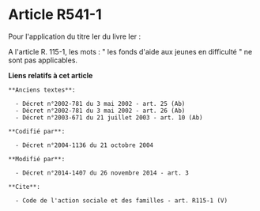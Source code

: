# Article R541-1

Pour l'application du titre Ier du livre Ier : 

A l'article R. 115-1, les mots : " les fonds d'aide aux jeunes en difficulté " ne sont pas applicables.

**Liens relatifs à cet article**

	**Anciens textes**:

	  - Décret n°2002-781 du 3 mai 2002 - art. 25 (Ab)
	  - Décret n°2002-781 du 3 mai 2002 - art. 26 (Ab)
	  - Décret n°2003-671 du 21 juillet 2003 - art. 10 (Ab)

	**Codifié par**:

	  - Décret n°2004-1136 du 21 octobre 2004

	**Modifié par**:

	  - Décret n°2014-1407 du 26 novembre 2014 - art. 3

	**Cite**:

	  - Code de l'action sociale et des familles - art. R115-1 (V)
